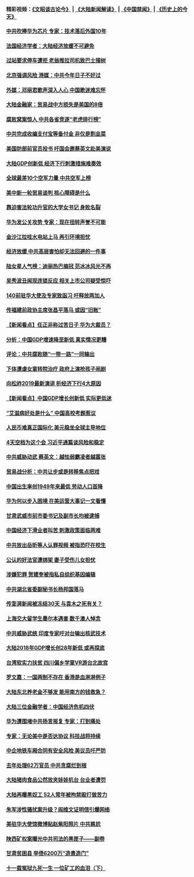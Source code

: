 #### 精彩视频：[《文昭谈古论今》](https://github.com/gfw-breaker/wenzhao/blob/master/README.md?t=01220930) | [《大陆新闻解读》](https://github.com/gfw-breaker/ntdtv-comedy/blob/master/README.md?t=01220930) | [《中国禁闻》](https://github.com/gfw-breaker/ntdtv-news/blob/master/README.md?t=01220930) | [《历史上的今天》](https://github.com/gfw-breaker/today-in-history/blob/master/README.md?t=01220930) 

#### [中共吹捧华为芯片 专家：技术落后外国10年](../pages/nsc413/n10993541.md?t=01220930) 

#### [法国经济学者：大陆经济放缓不可避免](../pages/nsc413/n10993077.md?t=01220930) 

#### [过站要求停车遭拒 老翁推拉司机致巴士撞树](../pages/nsc413/n10992921.md?t=01220930) 

#### [北京强调风险 港媒：中共今年日子不好过](../pages/nsc413/n10993034.md?t=01220930) 

#### [外媒：邓丽君歌声深入人心 中国歌迷难忘怀](../pages/nsc413/n10993243.md?t=01220930) 


#### [大陆金融家：贸易战中方损失是美国的8倍](../pages/nsc413/n10992582.md?t=01220930) 

#### [腐败窝案惊人 中共各省竞逐“老虎排行榜”](../pages/nsc413/n10991781.md?t=01220930) 

#### [中共完成收编支付宝等备付金 非仅是割韭菜](../pages/nsc413/n10992596.md?t=01220930) 

#### [美国防部前官员投书 吁国会邀蔡英文赴美演说](../pages/nsc413/n10992789.md?t=01220930) 

#### [大陆GDP创新低 经济下行刺激措施难奏效](../pages/nsc413/n10992648.md?t=01220930) 

#### [全球最差10个空军力量 中共空军上榜](../pages/nsc413/n10992493.md?t=01220930) 

#### [美中新一轮贸易谈判 核心障碍是什么](../pages/nsc413/n10991931.md?t=01220930) 

#### [靠迫害法轮功升官的大学女书记 身败名裂](../pages/nsc413/n10991893.md?t=01220930) 

#### [华为发公关攻势 专家：现在扭转声誉不可能](../pages/nsc413/n10992293.md?t=01220930) 

#### [金沙江拉哇水电站上马 再引环境担忧](../pages/nsc413/n10992206.md?t=01220930) 

#### [经济放缓 中共高层害怕却无法回避的一件事](../pages/nsc413/n10992234.md?t=01220930) 

#### [陆女星人气榜：迪丽热巴摘冠 范冰冰风光不再](../pages/nsc413/n10992104.md?t=01220930) 

#### [吴秀波丑闻现连锁反应 相关上市公司疑受惊吓](../pages/nsc413/n10992262.md?t=01220930) 

#### [140前驻华大使及专家致函习 吁释放两加人](../pages/nsc413/n10992390.md?t=01220930) 

#### [传福建前政协主席张昌平落马 或因“旧账”](../pages/nsc413/n10992333.md?t=01220930) 

#### [【新闻看点】任正非称过苦日子 华为大裁员？](../pages/nsc413/n10992080.md?t=01220930) 

#### [分析：中国GDP增速降至新低 真实情况更糟](../pages/nsc413/n10992004.md?t=01220930) 

#### [评论：中共腐败随“一带一路”一同输出](../pages/nsc413/n10992228.md?t=01220930) 

#### [下体遭虐女童转院治疗 政府上演抢孩子闹剧](../pages/nsc413/n10992210.md?t=01220930) 

#### [向松祚2019最新演讲 析经济下行4大原因](../pages/nsc413/n10992155.md?t=01220930) 

#### [【新闻看点】中国GDP增长创新低 实际更低迷](../pages/nsc413/n10991848.md?t=01220930) 

#### [“艾滋病好处是什么” 中国高校考题惹议](../pages/nsc413/n10992050.md?t=01220930) 

#### [人民币难真正国际化 美元稳坐全球主导地位](../pages/nsc413/n10992122.md?t=01220930) 

#### [4天空档为这个会 习近平通篇谈风险和稳定](../pages/nsc413/n10991985.md?t=01220930) 

#### [中共威胁动武 蔡英文：越怯弱霸凌者越嚣张](../pages/nsc413/n10990655.md?t=01220930) 

#### [贸易战分析：中共让步或是转移焦点把戏](../pages/nsc413/n10992099.md?t=01220930) 

#### [中国出生率创1949年来最低 劳动人口首降](../pages/nsc413/n10991868.md?t=01220930) 

#### [华为何以步入困境 在美运营大事记一文看懂](../pages/nsc413/n10991923.md?t=01220930) 


#### [甘肃武威市前市委书记及副市长均被逮捕](../pages/nsc413/n10991780.md?t=01220930) 

#### [中国经济下滑业者叫苦 刺激政策面临两难](../pages/nsc413/n10991871.md?t=01220930) 

#### [中共放出岳昕等人认罪视频 被指恐吓在校生](../pages/nsc413/n10991587.md?t=01220930) 

#### [公认的好法官遭绑架 妻子受伤儿女担忧](../pages/nsc413/n10989777.md?t=01220930) 

#### [涉嫌犯罪 贺建奎被指私自组织基因编辑](../pages/nsc413/n10991406.md?t=01220930) 

#### [中共湖北省委副秘书长杨邦国落马](../pages/nsc413/n10991319.md?t=01220930) 

#### [传澎湃新闻被冻结30天 与袁木之死有关？](../pages/nsc413/n10991033.md?t=01220930) 

#### [上海交大留学生墨尔本遇害 数千澳人悼念](../pages/nsc413/n10981576.md?t=01220930) 

#### [中共威胁武统 印度专家吁对台输出核武技术](../pages/nsc413/n10991334.md?t=01220930) 

#### [大陆2018年GDP增长创28年新低 或再探底](../pages/nsc413/n10990861.md?t=01220930) 

#### [台湾软实力扶贫 四川偏乡学童VR游台北故宫](../pages/nsc413/n10991129.md?t=01220930) 

#### [罗文嘉：一国两制不存在 香港是血淋淋例子](../pages/nsc413/n10987429.md?t=01220930) 

#### [大陆东北养老金不够发 能用南方的钱救急？](../pages/nsc413/n10990701.md?t=01220930) 

#### [大陆三位金融学者：中国经济危机四伏](../pages/nsc413/n10990117.md?t=01220930) 

#### [华为遭围堵中共扬言报复 专家：打到痛处](../pages/nsc413/n10990087.md?t=01220930) 

#### [专家：无论美中是否达协议 科技战将持续](../pages/nsc413/n10990600.md?t=01220930) 

#### [中企地铁车厢合同有安全风险 美议员吁严防](../pages/nsc413/n10989908.md?t=01220930) 

#### [去年处理62万官员 中共贪腐烂到根](../pages/nsc413/n10984910.md?t=01220930) 

#### [大陆猪肉食品公然放夹娃娃机台 台业者遭罚](../pages/nsc413/n10990211.md?t=01220930) 

#### [大陆再曝黑奴工 52人常年被拘禁殴打做苦力](../pages/nsc413/n10990028.md?t=01220930) 

#### [朱军涉性骚扰案升级？阎维文证明信引爆网络](../pages/nsc413/n10989873.md?t=01220930) 

#### [美驻华大使馆微博贴赵紫阳照片 中共尴尬](../pages/nsc413/n10989661.md?t=01220930) 

#### [陕西矿权案曝光中共司法的黑匣子——副卷](../pages/nsc413/n10989909.md?t=01220930) 

#### [甘肃贫困县 举债6200万“造景造门”](../pages/nsc413/n10989625.md?t=01220930) 

#### [十一载冤狱九死一生 一位矿工的血泪（下）](../pages/nsc413/n10982365.md?t=01220930) 

